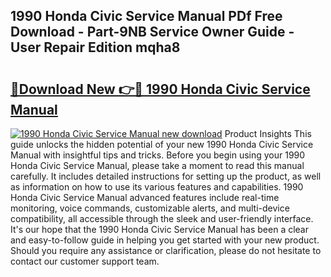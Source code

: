 ## 1990 Honda Civic Service Manual PDf Free Download - Part-9NB Service Owner Guide - User Repair Edition mqha8

# <h2><a href="http://bc15809.oget.top/?id=1990+Honda+Civic+Service+Manual">🔗Download New 👉🔴 1990 Honda Civic Service Manual</a></h2>

[![1990 Honda Civic Service Manual new download](https://i.imgur.com/5g1atiW.png)](http://bc15809.oget.top/?id=1990+Honda+Civic+Service+Manual)
Product Insights This guide unlocks the hidden potential of your new 1990 Honda Civic Service Manual with insightful tips and tricks. Before you begin using your 1990 Honda Civic Service Manual, please take a moment to read this manual carefully. It includes detailed instructions for setting up the product, as well as information on how to use its various features and capabilities. 1990 Honda Civic Service Manual advanced features include real-time monitoring, voice commands, customizable alerts, and multi-device compatibility, all accessible through the sleek and user-friendly interface. It's our hope that the 1990 Honda Civic Service Manual has been a clear and easy-to-follow guide in helping you get started with your new product. Should you require any assistance or clarification, please do not hesitate to contact our customer support team.
